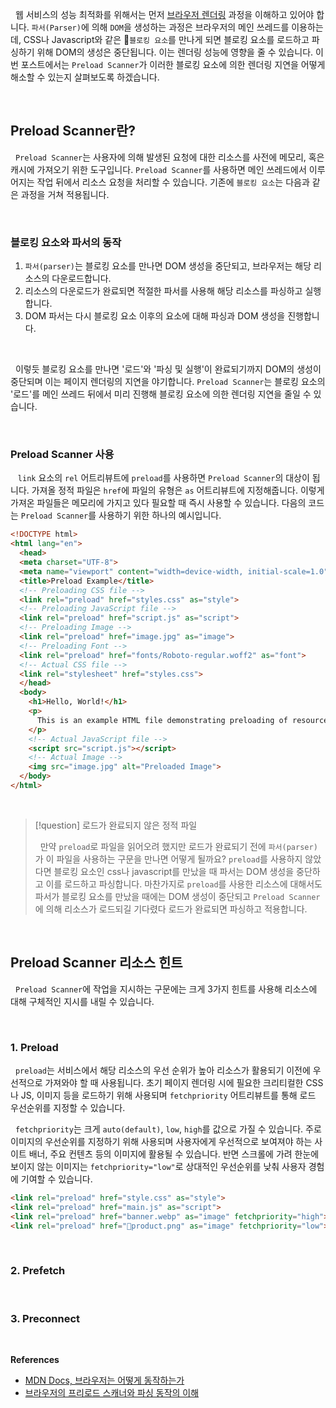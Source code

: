 
&nbsp;&nbsp;웹 서비스의 성능 최적화를 위해서는 먼저 [브라우저 렌더링](../렌더링/브라우저%20렌더링%201.md) 과정을 이해하고 있어야 합니다. `파서(Parser)`에 의해 `DOM`을 생성하는 과정은 브라우저의 메인 쓰레드를 이용하는데, CSS나 Javascript와 같은 `블로킹 요소`를 만나게 되면 블로킹 요소를 로드하고 파싱하기 위해 DOM의 생성은 중단됩니다. 이는 렌더링 성능에 영향을 줄 수 있습니다. 이번 포스트에서는 `Preload Scanner`가 이러한 블로킹 요소에 의한 렌더링 지연을 어떻게 해소할 수 있는지 살펴보도록 하겠습니다.

<br>

## Preload Scanner란?

&nbsp;&nbsp;`Preload Scanner`는 사용자에 의해 발생된 요청에 대한 리소스를 사전에 메모리, 혹은 캐시에 가져오기 위한 도구입니다. `Preload Scanner`를 사용하면 메인 쓰레드에서 이루어지는 작업 뒤에서 리소스 요청을 처리할 수 있습니다. 기존에 `블로킹 요소`는 다음과 같은 과정을 거쳐 적용됩니다.

<br>

### 블로킹 요소와 파서의 동작

1. `파서(parser)`는 블로킹 요소를 만나면 DOM 생성을 중단되고, 브라우저는 해당 리소스의 다운로드합니다.
2. 리소스의 다운로드가 완료되면 적절한 파서를 사용해 해당 리소스를 파싱하고 실행합니다.
3. DOM 파서는 다시 블로킹 요소 이후의 요소에 대해 파싱과 DOM 생성을 진행합니다.

<br>

&nbsp;&nbsp;이렇듯 블로킹 요소를 만나면 '로드'와 '파싱 및 실행'이 완료되기까지 DOM의 생성이 중단되며 이는 페이지 렌더링의 지연을 야기합니다. `Preload Scanner`는 블로킹 요소의 '로드'를 메인 쓰레드 뒤에서 미리 진행해 블로킹 요소에 의한 렌더링 지연을 줄일 수 있습니다.

<br>

### Preload Scanner 사용

&nbsp;&nbsp; `link` 요소의 `rel` 어트리뷰트에 `preload`를 사용하면 `Preload Scanner`의 대상이 됩니다. 가져올 정적 파일은 `href`에 파일의 유형은 `as` 어트리뷰트에 지정해줍니다. 이렇게 가져온 파일들은 메모리에 가지고 있다 필요할 때 즉시 사용할 수 있습니다. 다음의 코드는 `Preload Scanner`를 사용하기 위한 하나의 예시입니다.


```html
<!DOCTYPE html>  
<html lang="en">  
  <head>  
  <meta charset="UTF-8">  
  <meta name="viewport" content="width=device-width, initial-scale=1.0">  
  <title>Preload Example</title>  
  <!-- Preloading CSS file -->  
  <link rel="preload" href="styles.css" as="style">  
  <!-- Preloading JavaScript file -->  
  <link rel="preload" href="script.js" as="script">  
  <!-- Preloading Image -->  
  <link rel="preload" href="image.jpg" as="image">  
  <!-- Preloading Font -->
  <link rel="preload" href="fonts/Roboto-regular.woff2" as="font">
  <!-- Actual CSS file -->  
  <link rel="stylesheet" href="styles.css">  
  </head>  
  <body>  
    <h1>Hello, World!</h1>  
    <p>
      This is an example HTML file demonstrating preloading of resources.
    </p>  
    <!-- Actual JavaScript file -->  
    <script src="script.js"></script>  
    <!-- Actual Image -->  
    <img src="image.jpg" alt="Preloaded Image">  
  </body>  
</html>
```

<br>

>[!question] 로드가 완료되지 않은 정적 파일
>
>&nbsp;&nbsp;만약 `preload`로 파일을 읽어오려 했지만 로드가 완료되기 전에  `파서(parser)`가 이 파일을 사용하는 구문을 만나면 어떻게 될까요? `preload`를 사용하지 않았다면 블로킹 요소인 css나 javascript를 만났을 때 파서는 DOM 생성을 중단하고 이를 로드하고 파싱합니다. 마찬가지로 `preload`를 사용한 리소스에 대해서도 파서가 블로킹 요소를 만났을 때에는 DOM 생성이 중단되고 `Preload Scanner`에 의해 리소스가 로드되길 기다렸다 로드가 완료되면 파싱하고 적용합니다.

<br>

## Preload Scanner 리소스 힌트

&nbsp;&nbsp;`Preload Scanner`에 작업을 지시하는 구문에는 크게 3가지 힌트를 사용해 리소스에 대해 구체적인 지시를 내릴 수 있습니다.

<br>

### 1. Preload

&nbsp;&nbsp;`preload`는 서비스에서 해당 리소스의 우선 순위가 높아 리소스가 활용되기 이전에 우선적으로 가져와야 할 때 사용됩니다. 초기 페이지 렌더링 시에 필요한 크리티컬한 CSS나 JS, 이미지 등을 로드하기 위해 사용되며 `fetchpriority` 어트리뷰트를 통해 로드 우선순위를 지정할 수 있습니다.

&nbsp;&nbsp;`fetchpriority`는 크게 `auto(default)`, `low`, `high`를 값으로 가질 수 있습니다. 주로 이미지의 우선순위를 지정하기 위해 사용되며 사용자에게 우선적으로 보여져야 하는 사이트 배너, 주요 컨텐츠 등의 이미지에 활용될 수 있습니다. 반면 스크롤에 가려 한눈에 보이지 않는 이미지는 `fetchpriority="low"`로 상대적인 우선순위를 낮춰 사용자 경험에 기여할 수 있습니다.

```html
<link rel="preload" href="style.css" as="style">
<link rel="preload" href="main.js" as="script">
<link rel="preload" href="banner.webp" as="image" fetchpriority="high">
<link rel="preload" href="product.png" as="image" fetchpriority="low">
```

<br>

### 2. Prefetch

<br>

### 3. Preconnect

<br>

**References**
- [MDN Docs, 브라우저는 어떻게 동작하는가](https://developer.mozilla.org/ko/docs/Web/Performance/How_browsers_work)
- [브라우저의 프리로드 스캐너와 파싱 동작의 이해](https://yceffort.kr/2022/06/preload-scanner)
